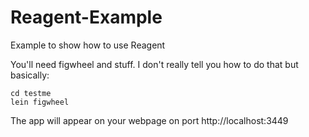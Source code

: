 # Reagent-Example
Example to show how to use Reagent 

You'll need figwheel and stuff.  I don't really tell you how to do that
but basically: 
```
cd testme
lein figwheel
```
The app will appear on your webpage on port http://localhost:3449

